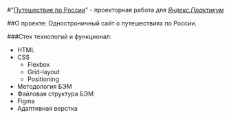 #"[Путешествие по России](https://taniauvya.github.io/russian-travel/)" - проекторная работа для *[Яндекс.Практикум](https://practicum.yandex.ru/)*


##О проекте:
Одностроничный сайт о путешествиях по России.

###Стек технологий и функционал:
 * HTML
  * CSS 
    * Flexbox
    * Grid-layout
    * Positioning
  * Методология БЭМ
  * Файловая структура БЭМ
  * Figma
  * Адаптивная верстка


